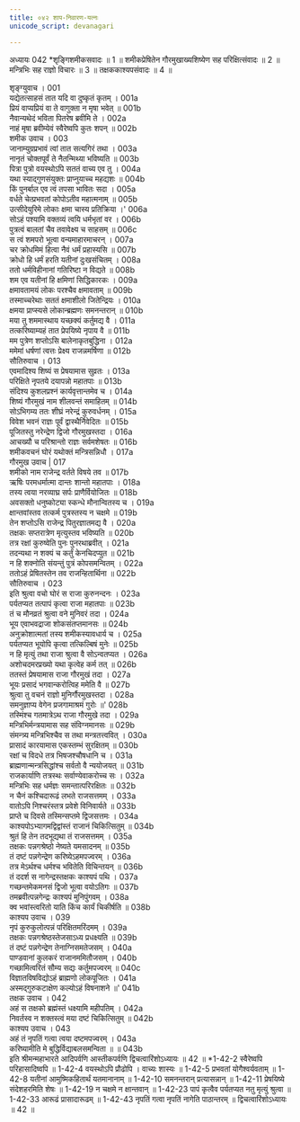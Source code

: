 ```yaml
---
title: ०४२ शाप-निवारण-यत्नः
unicode_script: devanagari

---
```



अध्यायः 042
*शृङ्गिशमीकसवादः ॥ 1 ॥ शमीकप्रेषितेन गौरमुखाख्यशिष्येण सह परिक्षित्संवादः ॥ 2 ॥ मन्त्रिभिः सह राज्ञो विचारः ॥ 3 ॥ तक्षककाश्यपसंवादः ॥ 4 ॥ 

शृङ्ग्युवाच । 	001  
यद्येतत्साहसं तात यदि वा दुष्कृतं कृतम् ।	001a  
प्रियं वाप्यप्रियं वा ते वागुक्ता न मृषा भवेत् ॥	001b  
नैवान्यथेदं भविता पितरेष ब्रवीमि ते ।	002a  
नाहं मृषा ब्रवीम्येवं स्वैरेष्वपि कुतः शपन् ॥	002b  
शमीक उवाच । 	003  
जानाम्युग्रप्रभावं त्वां तात सत्यगिरं तथा ।	003a  
नानृतं चोक्तपूर्वं ते नैतन्मिथ्या भविष्यति ॥	003b  
पित्रा पुत्रो वयस्थोऽपि सततं वाच्य एव तु ।	004a  
यथा स्याद्गुणसंयुक्तः प्राप्नुयाच्च महद्यशः ॥	004b  
किं पुनर्बाल एव त्वं तपसा भावितः सदा ।	005a  
वर्धते चेत्प्रभवतां कोपोऽतीव महात्मनाम् ॥	005b  
उत्सीदेयुरिमे लोकाः क्षमा चास्य प्रतिक्रिया ।\'	006a  
सोऽहं पश्यामि वक्तव्यं त्वयि धर्मभृतां वर । 	006b  
पुत्रत्वं बालतां चैव तवावेक्ष्य च साहसम् ॥ 	006c  
स त्वं शमपरो भूत्वा वन्यमाहारमाचरन् ।	007a  
चर क्रोधमिमं हित्वा नैवं धर्मं प्रहास्यसि ॥	007b  
क्रोधो हि धर्मं हरति यतीनां दुःखसंचितम् ।	008a  
ततो धर्मविहीनानां गतिरिष्टा न विद्यते ॥	008b  
शम एव यतीनां हि क्षमिणां सिद्धिकारकः ।	009a  
क्षमावतामयं लोकः परश्चैव क्षमावताम् ॥	009b  
तस्माच्चरेथाः सततं क्षमाशीलो जितेन्द्रियः ।	010a  
क्षमया प्राप्स्यसे लोकान्ब्रह्मणः समनन्तरान् ॥	010b  
मया तु शममास्थाय यच्छक्यं कर्तुमद्य वै ।	011a  
तत्करिष्याम्यहं तात प्रेपयिष्ये नृपाय वै ॥	011b  
मम पुत्रेण शप्तोऽसि बालेनाकृतबुद्धिना ।	012a  
ममेमां धर्षणां त्वत्तः प्रेक्ष्य राजन्नमर्षिणा ॥	012b  
सौतिरुवाच । 	013  
एवमादिश्य शिष्यं स प्रेषयामास सुव्रतः ।	013a  
परिक्षिते नृपतये दयापन्नो महातपाः ॥	013b  
संदिश्य कुशलप्रश्नं कार्यवृत्तान्तमेव च ।	014a  
शिष्यं गौरमुखं नाम शीलवन्तं समाहितम् ॥	014b  
सोऽभिगम्य ततः शीघ्रं नरेन्द्रं कुरुवर्धनम् ।	015a  
विवेश भवनं राज्ञः पूर्वं द्वास्थैर्निवेदितः ॥	015b  
पूजितस्तु नरेन्द्रेण द्विजो गौरमुखस्तदा ।	016a  
आचख्यौ च परिश्रान्तो राज्ञः सर्वमशेषतः ॥	016b  
शमीकवचनं घोरं यथोक्तं मन्त्रिसन्निधौ ।	017a  
गौरमुख उवाच |	017  
शमीको नाम राजेन्द्र वर्तते विषये तव ॥	017b  
ऋषिः परमधर्मात्मा दान्तः शान्तो महातपाः ।	018a  
तस्य त्वया नरव्याघ्र सर्पः प्राणैर्वियोजितः ॥	018b  
अवसक्तो धनुष्कोट्या स्कन्धे मौनान्वितस्य च ।	019a  
क्षान्तवांस्तव तत्कर्म पुत्रस्तस्य न चक्षमे ॥	019b  
तेन शप्तोऽसि राजेन्द्र पितुरज्ञातमद्य वै ।	020a  
तक्षकः सप्तरात्रेण मृत्युस्तव भविष्यति ॥	020b  
तत्र रक्षां कुरुष्वेति पुनः पुनरथाब्रवीत् ।	021a  
तदन्यथा न शक्यं च कर्तुं केनचिदप्युत ॥	021b  
न हि शक्नोति संयन्तुं पुत्रं कोपसमन्वितम् ।	022a  
ततोऽहं प्रेषितस्तेन तव राजन्हितार्थिना ॥	022b  
सौतिरुवाच । 	023  
इति श्रुत्वा वचो घोरं स राजा कुरुनन्दनः ।	023a  
पर्यतप्यत तत्पापं कृत्वा राजा महातपाः ॥	023b  
तं च मौनव्रतं श्रुत्वा वने मुनिवरं तदा ।	024a  
भूय एवाभवद्राजा शोकसंतप्तमानसः ॥	024b  
अनुक्रोशात्मतां तस्य शमीकस्यावधार्य च ।	025a  
पर्यतप्यत भूयोपि कृत्वा तत्किल्बिषं मुनेः ॥	025b  
न हि मृत्युं तथा राजा श्रुत्वा वै सोऽन्वतप्यत ।	026a  
अशोचदमरप्रख्यो यथा कृत्वेह कर्म तत् ॥	026b  
ततस्तं प्रेषयामास राजा गौरमुखं तदा ।	027a  
भूयः प्रसादं भगवान्करोत्विह ममेति वै ॥	027b  
श्रुत्वा तु वचनं राज्ञो मुनिर्गौरमुखस्तदा ।	028a  
समनुज्ञाप्य वेगेन प्रजगामाश्रमं गुरोः ॥\' 	028b  
तस्मिंश्च गतमात्रेऽथ राजा गौरमुखे तदा ।	029a  
मन्त्रिभिर्मन्त्रयामास सह संविग्नमानसः ॥	029b  
संमन्त्र्य मन्त्रिभिश्चैव स तथा मन्त्रतत्त्ववित् ।	030a  
प्रासादं कारयामास एकस्तम्भं सुरक्षितम् ॥	030b  
रक्षां च विदधे तत्र भिषजश्चौषधानि च ।	031a  
ब्राह्मणान्मन्त्रसिद्धांश्च सर्वतो वै न्ययोजयत् ॥	031b  
राजकार्याणि तत्रस्थः सर्वाण्येवाकरोच्च सः ।	032a  
मन्त्रिभिः सह धर्मज्ञः समन्तात्परिरक्षितः ॥	032b  
न चैनं कश्चिदारूढं लभते राजसत्तमम् ।	033a  
वातोऽपि निश्चरंस्तत्र प्रवेशे विनिवार्यते ॥	033b  
प्राप्ते च दिवसे तस्मिन्सप्तमे द्विजसत्तमः ।	034a  
काश्यपोऽभ्यागमद्विद्वांस्तं राजानं चिकित्सितुम् ॥	034b  
श्रुतं हि तेन तदभूद्यथा तं राजसत्तमम् ।	035a  
तक्षकः पन्नगश्रेष्ठो नेष्यते यमसादनम् ॥	035b  
तं दष्टं पन्नगेन्द्रेण करिष्येऽहमपज्वरम् ।	036a  
तत्र मेऽर्थश्च धर्मश्च भवितेति विचिन्तयन् ॥	036b  
तं ददर्श स नागेन्द्रस्तक्षकः काश्यपं पथि ।	037a  
गच्छन्तमेकमनसं द्विजो भूत्वा वयोऽतिगः ॥	037b  
तमब्रवीत्पन्नगेन्द्रः काश्यपं मुनिपुंगवम् ।	038a  
क्व भवांस्त्वरितो याति किंच कार्यं चिकीर्षति ॥	038b  
काश्यप उवाच । 	039  
नृपं कुरुकुलोत्पन्नं परिक्षितमरिंदमम् ।	039a  
तक्षकः पन्नगश्रेष्ठस्तेजसाऽध्य प्रधक्ष्यति ॥	039b  
तं दष्टं पन्नगेन्द्रेण तेनाग्निसमतेजसम् ।	040a  
पाण्डवानां कुलकरं राजानममितौजसम् । 	040b  
गच्छामित्वरितं सौम्य सद्यः कर्तुमपज्वरम् ॥ 	040c  
विज्ञातविषविद्योऽहं ब्राह्मणो लोकपूजितः ।	041a  
अस्मद्गुरुकटाक्षेण कल्योऽहं विषनाशने ॥\' 	041b  
तक्षक उवाच । 	042  
अहं स तक्षको ब्रह्मंस्तं धक्ष्यामि महीपतिम् ।	042a  
निवर्तस्व न शक्तस्त्वं मया दष्टं चिकित्सितुम् ॥	042b  
काश्यप उवाच । 	043  
अहं तं नृपतिं गत्वा त्वया दष्टमपज्वरम् ।	043a  
करिष्यामीति मे बुद्धिर्विद्याबलसमन्विता ॥ ॥	043b  
इति श्रीमन्महाभारते आदिपर्वणि आस्तीकपर्वणि द्विचत्वारिंशोऽध्यायः ॥ 42 ॥ 
*1-42-2 स्वैरेष्वपि परिहासादिष्वपि ॥ 1-42-4 वयस्थोऽपि प्रौढोपि । वाच्यः शास्यः ॥ 1-42-5 प्रभवतां योगैश्वर्यवताम् ॥ 1-42-8 यतीनां आमुष्मिकहितार्थं यतमानानाम् ॥ 1-42-10 समनन्तरान् प्रत्यासन्नान् ॥ 1-42-11 प्रेषयिष्ये संदेशहरमिति शेषः ॥ 1-42-19 न चक्षमे न क्षान्तवान् ॥ 1-42-23 पापं कृत्वैव पर्यतप्यत नतु मृत्युं श्रुत्वा ॥ 1-42-33 आरूढं प्रासादारूढम् ॥ 1-42-43 नृपतिं गत्वा नृपतिं नागेति पाठान्तरम् ॥ द्विचत्वारिंशोऽध्यायः ॥ 42 ॥